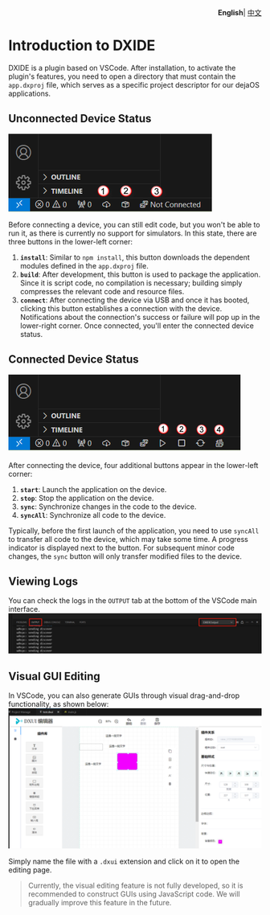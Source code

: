 <p align="right">
    <b>English</b>| <a href="./dxide_CN.md">中文</a>
</p>

# Introduction to DXIDE  
DXIDE is a plugin based on VSCode. After installation, to activate the plugin's features, you need to open a directory that must contain the `app.dxproj` file, which serves as a specific project descriptor for our dejaOS applications.  

## Unconnected Device Status  
![Unconnected Device Status](image/ide-1.png)  

Before connecting a device, you can still edit code, but you won't be able to run it, as there is currently no support for simulators. In this state, there are three buttons in the lower-left corner:  
1. **`install`**: Similar to `npm install`, this button downloads the dependent modules defined in the `app.dxproj` file.  
2. **`build`**: After development, this button is used to package the application. Since it is script code, no compilation is necessary; building simply compresses the relevant code and resource files.  
3. **`connect`**: After connecting the device via USB and once it has booted, clicking this button establishes a connection with the device. Notifications about the connection's success or failure will pop up in the lower-right corner. Once connected, you'll enter the connected device status.  

## Connected Device Status  
![Connected Device Status](image/ide-2.png)  

After connecting the device, four additional buttons appear in the lower-left corner:  
1. **`start`**: Launch the application on the device.  
2. **`stop`**: Stop the application on the device.  
3. **`sync`**: Synchronize changes in the code to the device.  
4. **`syncAll`**: Synchronize all code to the device.  

Typically, before the first launch of the application, you need to use `syncAll` to transfer all code to the device, which may take some time. A progress indicator is displayed next to the button. For subsequent minor code changes, the `sync` button will only transfer modified files to the device.  

## Viewing Logs  
You can check the logs in the `OUTPUT` tab at the bottom of the VSCode main interface.  
![Log Output](image/ide-3.png)  

## Visual GUI Editing  
In VSCode, you can also generate GUIs through visual drag-and-drop functionality, as shown below:  
![Visual GUI Editing](image/ide-4.png)  

Simply name the file with a `.dxui` extension and click on it to open the editing page.  

> Currently, the visual editing feature is not fully developed, so it is recommended to construct GUIs using JavaScript code. We will gradually improve this feature in the future.

